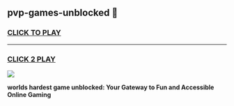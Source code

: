 
## pvp-games-unblocked 👋
<h3>
<a href="https://premium.freeplayer.one?title=pvp-games-unblocked&ref=14F">CLICK TO PLAY</a></h3>
<hr>

<h3>
<a href="https://premium.freeplayer.one?title=pvp-games-unblocked&ref=14F">CLICK 2 PLAY</a>
  
</h3>

<a href="https://premium.freeplayer.one?title=pvp-games-unblocked&ref=12F/"><img src="https://clearcache.store/games.png"></a>


**worlds hardest game unblocked: Your Gateway to Fun and Accessible Online Gaming**
